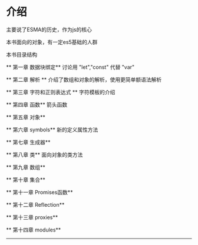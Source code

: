 # 介绍

主要说了ESMA的历史，作为js的核心

本书面向的对象，有一定es5基础的人群

本书目录结构

** 第一章 数据块绑定** 讨论用 "let","const" 代替 "var"

** 第二章 解析 ** 介绍了数组和对象的解析，使用更简单额语法解析

** 第三章 字符和正则表达式 ** 字符模板的介绍

** 第四章 函数** 箭头函数

** 第五章 对象** 

** 第六章 symbols** 新的定义属性方法

** 第七章 生成器**

** 第八章 类** 面向对象的类方法

** 第九章 数组**

** 第十章 集合**

** 第十一章 Promises函数**

** 第十二章 Reflection**

** 第十三章 proxies**

** 第十四章 modules**

****
